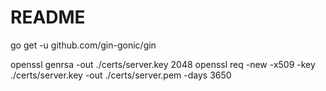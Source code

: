 # README

go get -u github.com/gin-gonic/gin

openssl genrsa -out ./certs/server.key 2048
openssl req -new -x509 -key ./certs/server.key -out ./certs/server.pem -days 3650
